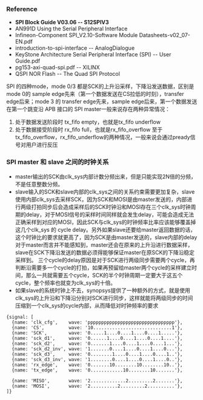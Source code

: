 ### Reference
* **SPI Block Guide V03.06 -- S12SPIV3**
* AN991D Using the Serial Peripheral Interface
* Infineon-Component SPI_V2.10-Software Module Datasheets-v02_07-EN.pdf
* introduction-to-spi-interface -- AnalogDialogue
* KeyStone Architecture Serial Peripheral Interface (SPI) -- User Guide.pdf
* pg153-axi-quad-spi.pdf -- XILINX
* QSPI NOR Flash -- The Quad SPI Protocol


SPI 的四种mode，mode 0/3 都是SCK的上升沿采样，下降沿发送数据，区别是mode 0的 sample edge先来（第一个数据发送在CS拉低的时刻），transfer edge后来；mode 3 的 transfer edge先来，sample edge后来，第一个数据发送在第一个跳变沿
APB 接口的 SPI master一般来说存在两种异常情况：
1. 处于数据发送阶段时 tx_fifo empty，也就是tx_fifo underflow
2. 处于数据接受阶段时 rx_fifo full，也就是rx_fifo_overflow
至于 tx_fifo_overflow，rx_fifo_underflow的两种情况，一般来说会通过pready信号对用户进行反压



### SPI master 和 slave 之间的时钟关系
* master输出的SCK由clk_sys内部计数分频出来，但是只能实现2N倍的分频，不是任意整数分频。
* slave输入的SCK和slave内部的clk_sys之间的关系约束需要更加复杂，slave使用内部clk_sys去采样SCK，因为SCK和MOSI是由master发送的，内部进行两级打拍同步后会造成采样后的SCK时钟沿和MOSI存在三个clk_sys时钟周期的delay，对于MOSI信号的采样时间同样就会发生delay，可能会造成无法正确采样到对应的MOSI，因此SCK与clk_sys的时钟频率比率应该能够覆盖掉这几个clk_sys 的 cycle delay。另外如果slave还要给master返回数据的话，这个时钟比的要求就更高了，因为SCK是由master发送的，slave内部的delay对于master而言并不能感知到，master还会在原来的上升沿进行数据采样，slave在SCK下降沿发送的数据必须得能够保证master在原SCK的下降沿稳定采样到。
三个cycle的delay原因是对于SCK进行两级同步需要两个cycle，再判断沿需要多一个cycle的打拍，如果再预留给master两个cycle的采样建立时间，那么一共就需要五个cycle，SCK的半个时钟周期一定要大于这五个cycle，整个频率也就变为clk_sys的十倍。
* 如果slave的系统时钟上不去，synopsys提供了一种额外的方式，就是使用clk_sys的上升沿和下降沿分别对SCK进行同步，这样就能将两级同步的时间压缩到一个clk_sys的cycle内部，从而降低对时钟频率的要求
```
{signal: [
  {name: 'clk_cfg',    wave: 'pppppppppppppppppppppppppppppppp'},
  {name: 'CS',         wave: '10.............................1'},
  {name: 'SCK',        wave: '0.....1....0....1....0....1.....'},
  {name: 'sck_d1',     wave: '0......1....0....1....0....1....'},
  {name: 'sck_d2',     wave: '0.......1....0....1....0....1...'},
  {name: 'sck_d2_inv', wave: '1.......0....1....0....1....0...'},
  {name: 'sck_d3',     wave: '0........1....0....1....0....1..'},
  {name: 'sck_d3_inv', wave: '1........0....1....0....1....0..'},
  {name: 'rx_edge',    wave: '0.......10........10........10..'},
  {name: 'tx_edge',    wave: '0............10........10.......'},
  
  {name: 'MISO',       wave: '2.............2.........2.......'},
  {name: 'MOSI',       wave: '2..........2.........2..........'},
]}
```

